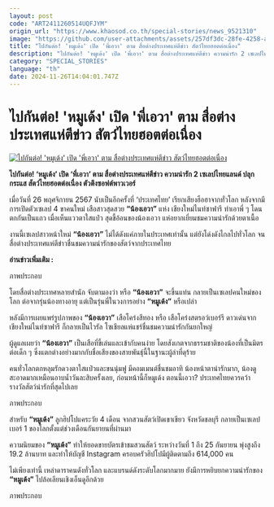 ```yaml
---
layout: post
code: "ART2411260514UQFJYM"
origin_url: "https://www.khaosod.co.th/special-stories/news_9521310"
image: "https://github.com/user-attachments/assets/257df3dc-28fe-4258-ad0d-372fe383cb7d"
title: "ไปกันต่อ! 'หมูเด้ง' เปิด 'พี่เอวา' ตาม สื่อต่างประเทศแห่ตีข่าว สัตว์ไทยฮอตต่อเนื่อง"
description: "ไปกันต่อ! 'หมูเด้ง' เปิด 'พี่เอวา' ตาม สื่อต่างประเทศแห่ตีข่าว ความน่ารัก 2 เซเลปไทยแลนด์ ปลุกกระแส สัตว์ไทยฮอตต่อเนื่อง ตัวตึงซอฟต์พาวเวอร์"
category: "SPECIAL_STORIES"
language: "th"
date: 2024-11-26T14:04:01.747Z
---
```


# ไปกันต่อ! 'หมูเด้ง' เปิด 'พี่เอวา' ตาม สื่อต่างประเทศแห่ตีข่าว สัตว์ไทยฮอตต่อเนื่อง

[![ไปกันต่อ! 'หมูเด้ง' เปิด 'พี่เอวา' ตาม สื่อต่างประเทศแห่ตีข่าว สัตว์ไทยฮอตต่อเนื่อง](https://www.khaosod.co.th/wpapp/uploads/2024/11/moodeng-ava-02.jpg "ไปกันต่อ! 'หมูเด้ง' เปิด 'พี่เอวา' ตาม สื่อต่างประเทศแห่ตีข่าว สัตว์ไทยฮอตต่อเนื่อง")](https://www.khaosod.co.th/wpapp/uploads/2024/11/moodeng-ava-02.jpg)

**ไปกันต่อ! ‘หมูเด้ง’ เปิด ‘พี่เอวา’ ตาม สื่อต่างประเทศแห่ตีข่าว ความน่ารัก 2 เซเลปไทยแลนด์ ปลุกกระแส สัตว์ไทยฮอตต่อเนื่อง ตัวตึงซอฟต์พาวเวอร์**

เมื่อวันที่ 26 พฤศจิกายน 2567 นับเป็นอีกครั้งที่ ‘ประเทศไทย’ เรียกเสียงฮือฮาจากทั่วโลก หลังจากมีการเปิดตัวเซเลป 4 ขาคนใหม่ เสือสาวสุดสวย **“น้องเอวา”** แห่ง เชียงใหม่ไนท์ซาฟารี ทำเอาพี่ ๆ โดนตกกันเป็นแถว เมื่อเห็นแววตาใสแป๋ว สุดขี้อ้อนของน้องเอวา แห่อยากเยี่ยมชมความน่ารักด้วยตาเนื้อ

งานนี้เซเลปสาวหน้าใหม่ **“น้องเอวา”** ไม่ได้ดังแค่ภายในประเทศเท่านั้น แต่ยังโด่งดังไกลไปทั่วโลก จนสื่อต่างประเทศแห่ตีข่าวชื่นชมความน่ารักของสัตว์จากประเทศไทย

**อ่านข่าวเพิ่มเติม :**

ภาพประกอบ

โดยสื่อต่างประเทศหลายสำนัก จับตามองว่า หรือ **“น้องเอวา”** จะขึ้นแท่น กลายเป็นเซเลปคนใหม่ของโลก ต่อจากรุ่นน้องทางอายุ แต่เป็นรุ่นพี่ในวงการอย่าง **“หมูเด้ง”** หรือเปล่า

หลังมีการเผยแพร่รูปภาพของ **“น้องเอวา”** เสือโคร่งสีทอง หรือ เสือโคร่งสตรอว์เบอร์รี ดาวเด่นจาก เชียงใหม่ไนท์ซาฟารี ก็กลายเป็นไวรัล โซเชียลแห่แชร์ชื่นชมความน่ารักกันยกใหญ่

ผู้ดูแลเผยว่า **“น้องเอวา”** เป็นเสือที่ขี้เล่นและเข้ากับคนง่าย โดยสังเกตจากธรรมชาติของน้องที่เป็นมิตรต่อเด็ก ๆ ซึ่งแตกต่างอย่างมากกับชื่อเสียงของสายพันธุ์นี้ในฐานะผู้ล่าที่ดุร้าย

คนทั่วโลกตกหลุมรักดวงตาใสแป๋วและขนนุ่มฟู มีคอมเมนต์ชื่นชมอาทิ น้องหน้าตาน่ารักมาก, น้องดูสะอาดมากเหมือนอาบน้ำวันละสิบครั้งเลย, ก่อนหน้านี้ก็หมูเด้ง ตอนนี้เอวา? ประเทศไทยควรคว้ารางวัลสัตว์น่ารักที่สุดไปเลย

ภาพประกอบ

สำหรับ **“หมูเด้ง”** ลูกฮิปโปแคระวัย 4 เดือน จากสวนสัตว์เปิดเขาเขียว จังหวัดชลบุรี กลายเป็นเซเลปเบอร์ 1 ของโลกตั้งแต่ช่วงเดือนกันยายนที่ผ่านมา

ความนิยมของ **“หมูเด้ง”** ทำให้ยอดขายบัตรเข้าชมสวนสัตว์ ระหว่างวันที่ 1 ถึง 25 กันยายน พุ่งสูงถึง 19.2 ล้านบาท และทำให้บัญชี Instagram ครอบครัวฮิปโปมีผู้ติดตามถึง 614,000 คน

ไม่เพียงเท่านี้ เหล่าดาราคนดังทั่วโลก และแบรนด์ดังระดับโลกมากมาย ยังมีการหยิบยกความน่ารักของ **“หมูเด้ง”** ไปล้อเลียนเชิงเอ็นดูอีกด้วย

ภาพประกอบ